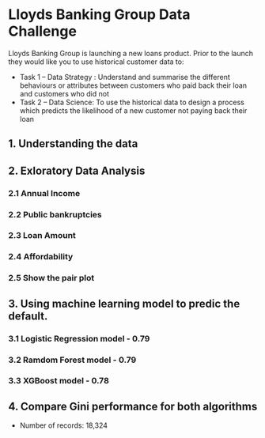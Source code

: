 # Lloyds Banking Group Data Challenge

Lloyds Banking Group is launching a new loans product. Prior to the launch they would like you to use historical customer data to:
* Task 1 – Data Strategy : Understand and summarise the different behaviours or attributes between customers who paid back their loan and customers who did not
* Task 2 – Data Science: To use the historical data to design a process which predicts the likelihood of a new customer not paying back their loan

## 1. Understanding the data

## 2. Exloratory Data Analysis
### 2.1 Annual Income
### 2.2 Public bankruptcies
### 2.3 Loan Amount
### 2.4 Affordability
### 2.5 Show the pair plot

## 3. Using machine learning model to predic the default.

### 3.1 Logistic Regression model - 0.79
### 3.2 Ramdom Forest model - 0.79 
### 3.3 XGBoost model - 0.78


## 4. Compare Gini performance for both algorithms

* Number of records: 18,324
